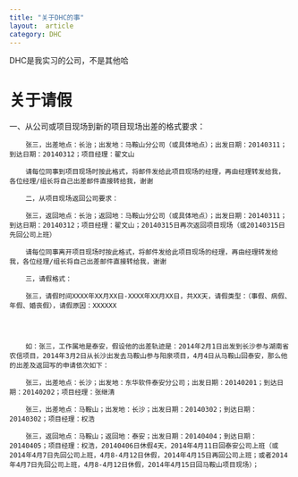 ```yaml
---
title: "关于DHC的事"
layout:  article
category: DHC
---
```


DHC是我实习的公司，不是其他哈

# 关于请假

一、从公司或项目现场到新的项目现场出差的格式要求：

        张三，出差地点：长治；出发地：马鞍山分公司（或具体地点）；出发日期：20140311；到达日期：20140312；项目经理：翟文山

        请每位同事到项目现场时按此格式，将邮件发给此项目现场的经理，再由经理转发给我，各位经理/组长将自己出差邮件直接转给我，谢谢

        二，从项目现场返回公司要求：

        张三，返回地点：长治；返回地：马鞍山分公司（或具体地点）；出发日期：20140311；到达日期：20140312；项目经理：翟文山；20140315日再次返回项目现场（或20140315日先回公司上班）

        请每位同事离开项目现场时按此格式，将邮件发给此项目现场的经理，再由经理转发给我，各位经理/组长将自己出差邮件直接转给我，谢谢

        三，请假格式：

        张三，请假时间XXXX年XX月XX日-XXXX年XX月XX日，共XX天，请假类型：（事假、病假、年假、婚丧假），请假原因：XXXXXX




        如：张三，工作属地是泰安，假设他的出差轨迹是：2014年2月1日出发到长沙参与湖南省农信项目，2014年3月2日从长沙出发去马鞍山参与阳泉项目，4月4日从马鞍山回泰安，那么他的出差及返回写的申请依次如下：

        张三，出差地点：长沙；出发地：东华软件泰安分公司；出发日期：20140201；到达日期：20140202；项目经理：张继清

        张三，出差地点：马鞍山；出发地：长沙；出发日期：20140302；到达日期：20140302；项目经理：权浩

        张三，返回地点：马鞍山；返回地：泰安；出发日期：20140404；到达日期：20140405；项目经理：权浩，20140406日休假4天，2014年4月11日回泰安公司上班（或2014年4月7日先回公司上班，4月8-4月12日休假，2014年4月15日再回公司上班；或者2014年4月7日先回公司上班，4月8-4月12日休假，2014年4月15日回马鞍山项目现场）；

